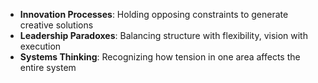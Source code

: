 

- **Innovation Processes**: Holding opposing constraints to generate creative solutions
- **Leadership Paradoxes**: Balancing structure with flexibility, vision with execution
- **Systems Thinking**: Recognizing how tension in one area affects the entire system